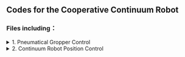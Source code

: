 ## Codes for the Cooperative Continuum Robot

### Files including：
<details>
  <summary> 1. Pneumatical Gropper Control </summary>
  
`Arduino Mega 2560`

Hardwares:
* Pressure Sensor: `HX710`
* Solenoid Valve
* 12V/6V Air Pump
  </details>

<details>
<summary> 2. Continuum Robot Position Control </summary>
  
  `Python 3.7`
* Motors: `Dynamixel W430-250`
* Based on `Dynamixel SDK 3.7.31`
</details>


